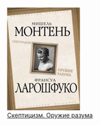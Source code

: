 ![](Скептицизм.%20Оружие%20разума.jpg)  
[Скептицизм. Оружие разума](Скептицизм.%20Оружие%20разума.md)
